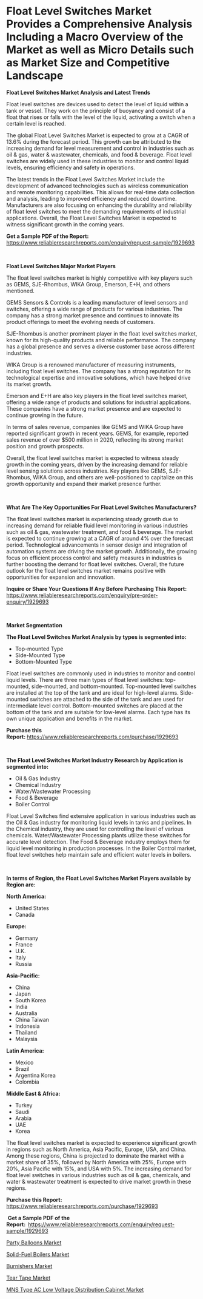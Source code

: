 <p><h1>Float Level Switches Market Provides a Comprehensive Analysis Including a Macro Overview of the Market as well as Micro Details such as Market Size and Competitive Landscape</h1></p><p><strong>Float Level Switches Market Analysis and Latest Trends</strong></p>
<p><p>Float level switches are devices used to detect the level of liquid within a tank or vessel. They work on the principle of buoyancy and consist of a float that rises or falls with the level of the liquid, activating a switch when a certain level is reached.</p><p>The global Float Level Switches Market is expected to grow at a CAGR of 13.6% during the forecast period. This growth can be attributed to the increasing demand for level measurement and control in industries such as oil & gas, water & wastewater, chemicals, and food & beverage. Float level switches are widely used in these industries to monitor and control liquid levels, ensuring efficiency and safety in operations.</p><p>The latest trends in the Float Level Switches Market include the development of advanced technologies such as wireless communication and remote monitoring capabilities. This allows for real-time data collection and analysis, leading to improved efficiency and reduced downtime. Manufacturers are also focusing on enhancing the durability and reliability of float level switches to meet the demanding requirements of industrial applications. Overall, the Float Level Switches Market is expected to witness significant growth in the coming years.</p></p>
<p><strong>Get a Sample PDF of the Report:&nbsp;</strong> <a href="https://www.reliableresearchreports.com/enquiry/request-sample/1929693">https://www.reliableresearchreports.com/enquiry/request-sample/1929693</a></p>
<p>&nbsp;</p>
<p><strong>Float Level Switches Major Market Players</strong></p>
<p><p>The float level switches market is highly competitive with key players such as GEMS, SJE-Rhombus, WIKA Group, Emerson, E+H, and others mentioned. </p><p>GEMS Sensors & Controls is a leading manufacturer of level sensors and switches, offering a wide range of products for various industries. The company has a strong market presence and continues to innovate its product offerings to meet the evolving needs of customers.</p><p>SJE-Rhombus is another prominent player in the float level switches market, known for its high-quality products and reliable performance. The company has a global presence and serves a diverse customer base across different industries.</p><p>WIKA Group is a renowned manufacturer of measuring instruments, including float level switches. The company has a strong reputation for its technological expertise and innovative solutions, which have helped drive its market growth.</p><p>Emerson and E+H are also key players in the float level switches market, offering a wide range of products and solutions for industrial applications. These companies have a strong market presence and are expected to continue growing in the future.</p><p>In terms of sales revenue, companies like GEMS and WIKA Group have reported significant growth in recent years. GEMS, for example, reported sales revenue of over $500 million in 2020, reflecting its strong market position and growth prospects.</p><p>Overall, the float level switches market is expected to witness steady growth in the coming years, driven by the increasing demand for reliable level sensing solutions across industries. Key players like GEMS, SJE-Rhombus, WIKA Group, and others are well-positioned to capitalize on this growth opportunity and expand their market presence further.</p></p>
<p>&nbsp;</p>
<p><strong>What Are The Key Opportunities For Float Level Switches Manufacturers?</strong></p>
<p><p>The float level switches market is experiencing steady growth due to increasing demand for reliable fluid level monitoring in various industries such as oil & gas, wastewater treatment, and food & beverage. The market is expected to continue growing at a CAGR of around 4% over the forecast period. Technological advancements in sensor design and integration of automation systems are driving the market growth. Additionally, the growing focus on efficient process control and safety measures in industries is further boosting the demand for float level switches. Overall, the future outlook for the float level switches market remains positive with opportunities for expansion and innovation.</p></p>
<p><strong>Inquire or Share Your Questions If Any Before Purchasing This Report:</strong> <a href="https://www.reliableresearchreports.com/enquiry/pre-order-enquiry/1929693">https://www.reliableresearchreports.com/enquiry/pre-order-enquiry/1929693</a></p>
<p>&nbsp;</p>
<p><strong>Market Segmentation</strong></p>
<p><strong>The Float Level Switches Market Analysis by types is segmented into:</strong></p>
<p><ul><li>Top-mounted Type</li><li>Side-Mounted Type</li><li>Bottom-Mounted Type</li></ul></p>
<p><p>Float level switches are commonly used in industries to monitor and control liquid levels. There are three main types of float level switches: top-mounted, side-mounted, and bottom-mounted. Top-mounted level switches are installed at the top of the tank and are ideal for high-level alarms. Side-mounted switches are attached to the side of the tank and are used for intermediate level control. Bottom-mounted switches are placed at the bottom of the tank and are suitable for low-level alarms. Each type has its own unique application and benefits in the market.</p></p>
<p><strong>Purchase this Report:&nbsp;</strong><a href="https://www.reliableresearchreports.com/purchase/1929693">https://www.reliableresearchreports.com/purchase/1929693</a></p>
<p>&nbsp;</p>
<p><strong>The Float Level Switches Market Industry Research by Application is segmented into:</strong></p>
<p><ul><li>Oil & Gas Industry</li><li>Chemical Industry</li><li>Water/Wastewater Processing</li><li>Food & Beverage</li><li>Boiler Control</li></ul></p>
<p><p>Float Level Switches find extensive application in various industries such as the Oil & Gas industry for monitoring liquid levels in tanks and pipelines. In the Chemical industry, they are used for controlling the level of various chemicals. Water/Wastewater Processing plants utilize these switches for accurate level detection. The Food & Beverage industry employs them for liquid level monitoring in production processes. In the Boiler Control market, float level switches help maintain safe and efficient water levels in boilers.</p></p>
<p>&nbsp;</p>
<p><strong>In terms of Region, the Float Level Switches Market Players available by Region are:</strong></p>
<p>
    <p> <strong> North America: </strong>
        <ul>
            <li>United States</li>
            <li>Canada</li>
        </ul>
        </p> 
    <p> <strong> Europe: </strong>
        <ul>
            <li>Germany</li>
            <li>France</li>
            <li>U.K.</li>
            <li>Italy</li>
            <li>Russia</li>
        </ul>
        </p> 
    <p> <strong> Asia-Pacific: </strong>
        <ul>
            <li>China</li>
            <li>Japan</li>
            <li>South Korea</li>
            <li>India</li>
            <li>Australia</li>
            <li>China Taiwan</li>
            <li>Indonesia</li>
            <li>Thailand</li>
            <li>Malaysia</li>
        </ul>
        </p> 
    <p> <strong> Latin America: </strong>
        <ul>
            <li>Mexico</li>
            <li>Brazil</li>
            <li>Argentina Korea</li>
            <li>Colombia</li>
        </ul>
        </p> 
    <p> <strong> Middle East & Africa: </strong>
        <ul>
            <li>Turkey</li>
            <li>Saudi</li>
            <li>Arabia</li>
            <li>UAE</li>
            <li>Korea</li>
        </ul>
    </p>
    </p>
<p><p>The float level switches market is expected to experience significant growth in regions such as North America, Asia Pacific, Europe, USA, and China. Among these regions, China is projected to dominate the market with a market share of 35%, followed by North America with 25%, Europe with 20%, Asia Pacific with 15%, and USA with 5%. The increasing demand for float level switches in various industries such as oil & gas, chemicals, and water & wastewater treatment is expected to drive market growth in these regions.</p></p>
<p><strong>Purchase this Report: </strong><a href="https://www.reliableresearchreports.com/purchase/1929693">https://www.reliableresearchreports.com/purchase/1929693</a></p>
<p>&nbsp;<strong>Get a Sample PDF of the Report:&nbsp;&nbsp;</strong><a href="https://www.reliableresearchreports.com/enquiry/request-sample/1929693">https://www.reliableresearchreports.com/enquiry/request-sample/1929693</a></p>
<p><strong></strong></p>
<p><p><a href="https://github.com/changoleonlaverguenzanoexiste/Market-Research-Report-List-2/blob/main/party-balloons-market.md">Party Balloons Market</a></p><p><a href="https://github.com/dimitrishawkinswaynenp91rgz/Market-Research-Report-List-1/blob/main/solid-fuel-boilers-market.md">Solid-Fuel Boilers Market</a></p><p><a href="https://view.publitas.com/reportprime-1/burnishers-market-analysis-examines-its-scope-on-growth-opportunities-and-forecasted-trends-spanning-from-2024-to-2031/">Burnishers Market</a></p><p><a href="https://view.publitas.com/reportprime-1/tear-tape-market-a-comprehensive-report-of-its-market-share-growth-trends-2024-2031/">Tear Tape Market</a></p><p><a href="https://sulfuric-clavicle-d39.notion.site/Global-MNS-Type-AC-Low-Voltage-Distribution-Cabinet-Market-by-Types-Applications-and-Major-Players-b38ee701fc2d4c4ca71583064c7235cd">MNS Type AC Low Voltage Distribution Cabinet Market</a></p></p>